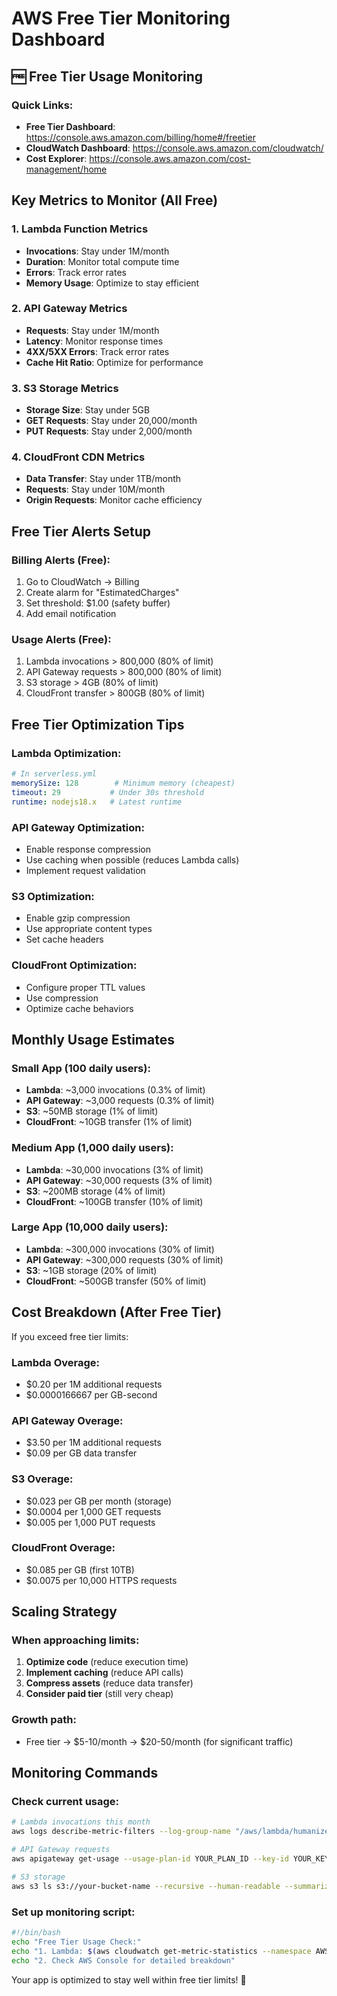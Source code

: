 # AWS Free Tier Monitoring Dashboard

## 🆓 Free Tier Usage Monitoring

### Quick Links:
- **Free Tier Dashboard**: https://console.aws.amazon.com/billing/home#/freetier
- **CloudWatch Dashboard**: https://console.aws.amazon.com/cloudwatch/
- **Cost Explorer**: https://console.aws.amazon.com/cost-management/home

## Key Metrics to Monitor (All Free)

### 1. Lambda Function Metrics
- **Invocations**: Stay under 1M/month
- **Duration**: Monitor total compute time
- **Errors**: Track error rates
- **Memory Usage**: Optimize to stay efficient

### 2. API Gateway Metrics  
- **Requests**: Stay under 1M/month
- **Latency**: Monitor response times
- **4XX/5XX Errors**: Track error rates
- **Cache Hit Ratio**: Optimize for performance

### 3. S3 Storage Metrics
- **Storage Size**: Stay under 5GB
- **GET Requests**: Stay under 20,000/month
- **PUT Requests**: Stay under 2,000/month

### 4. CloudFront CDN Metrics
- **Data Transfer**: Stay under 1TB/month
- **Requests**: Stay under 10M/month
- **Origin Requests**: Monitor cache efficiency

## Free Tier Alerts Setup

### Billing Alerts (Free):
1. Go to CloudWatch → Billing
2. Create alarm for "EstimatedCharges"
3. Set threshold: $1.00 (safety buffer)
4. Add email notification

### Usage Alerts (Free):
1. Lambda invocations > 800,000 (80% of limit)
2. API Gateway requests > 800,000 (80% of limit)
3. S3 storage > 4GB (80% of limit)
4. CloudFront transfer > 800GB (80% of limit)

## Free Tier Optimization Tips

### Lambda Optimization:
```yaml
# In serverless.yml
memorySize: 128        # Minimum memory (cheapest)
timeout: 29           # Under 30s threshold  
runtime: nodejs18.x   # Latest runtime
```

### API Gateway Optimization:
- Enable response compression
- Use caching when possible (reduces Lambda calls)
- Implement request validation

### S3 Optimization:
- Enable gzip compression
- Use appropriate content types
- Set cache headers

### CloudFront Optimization:
- Configure proper TTL values
- Use compression
- Optimize cache behaviors

## Monthly Usage Estimates

### Small App (100 daily users):
- **Lambda**: ~3,000 invocations (0.3% of limit)
- **API Gateway**: ~3,000 requests (0.3% of limit)
- **S3**: ~50MB storage (1% of limit)
- **CloudFront**: ~10GB transfer (1% of limit)

### Medium App (1,000 daily users):
- **Lambda**: ~30,000 invocations (3% of limit)
- **API Gateway**: ~30,000 requests (3% of limit)
- **S3**: ~200MB storage (4% of limit)
- **CloudFront**: ~100GB transfer (10% of limit)

### Large App (10,000 daily users):
- **Lambda**: ~300,000 invocations (30% of limit)
- **API Gateway**: ~300,000 requests (30% of limit)
- **S3**: ~1GB storage (20% of limit)
- **CloudFront**: ~500GB transfer (50% of limit)

## Cost Breakdown (After Free Tier)

If you exceed free tier limits:

### Lambda Overage:
- $0.20 per 1M additional requests
- $0.0000166667 per GB-second

### API Gateway Overage:
- $3.50 per 1M additional requests
- $0.09 per GB data transfer

### S3 Overage:
- $0.023 per GB per month (storage)
- $0.0004 per 1,000 GET requests
- $0.005 per 1,000 PUT requests

### CloudFront Overage:
- $0.085 per GB (first 10TB)
- $0.0075 per 10,000 HTTPS requests

## Scaling Strategy

### When approaching limits:
1. **Optimize code** (reduce execution time)
2. **Implement caching** (reduce API calls)
3. **Compress assets** (reduce data transfer)
4. **Consider paid tier** (still very cheap)

### Growth path:
- Free tier → $5-10/month → $20-50/month (for significant traffic)

## Monitoring Commands

### Check current usage:
```bash
# Lambda invocations this month
aws logs describe-metric-filters --log-group-name "/aws/lambda/humanizeai-backend-prod-api"

# API Gateway requests
aws apigateway get-usage --usage-plan-id YOUR_PLAN_ID --key-id YOUR_KEY_ID

# S3 storage
aws s3 ls s3://your-bucket-name --recursive --human-readable --summarize
```

### Set up monitoring script:
```bash
#!/bin/bash
echo "Free Tier Usage Check:"
echo "1. Lambda: $(aws cloudwatch get-metric-statistics --namespace AWS/Lambda --metric-name Invocations --start-time $(date -d '1 month ago' -u +%Y-%m-%dT%H:%M:%S) --end-time $(date -u +%Y-%m-%dT%H:%M:%S) --period 86400 --statistics Sum --dimensions Name=FunctionName,Value=humanizeai-backend-prod-api --query 'Datapoints[*].Sum' --output text | awk '{sum+=$1} END {print sum}')"
echo "2. Check AWS Console for detailed breakdown"
```

Your app is optimized to stay well within free tier limits! 🎉
